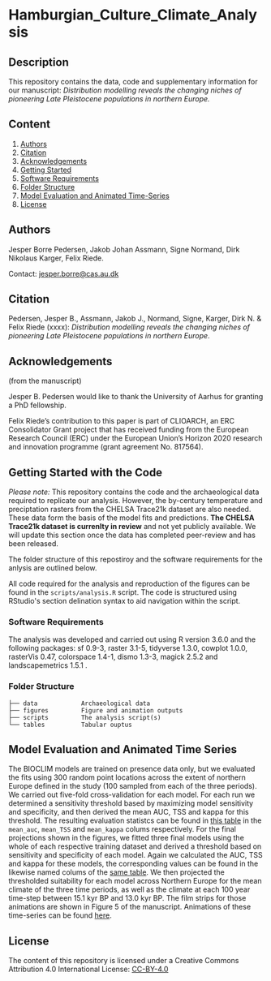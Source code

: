 # Hamburgian_Culture_Climate_Analysis

## Description

This repository contains the data, code and supplementary information for our manuscript: _Distribution modelling reveals the changing niches of pioneering Late Pleistocene populations in northern Europe._

## Content
1. [Authors](#Authors)
2. [Citation](#Citation)
3. [Acknowledgements](#Acknowledgements)
4. [Getting Started](#Getting-Started-with-the-Code)
5. [Software Requirements](#Software-Requirements)
6. [Folder Structure](#folder-structure)
7. [Model Evaluation and Animated Time-Series](#model-evaluation-and-animated-time-series)
8. [License](#License)

## Authors
Jesper Borre Pedersen, Jakob Johan Assmann, Signe Normand, Dirk Nikolaus Karger, Felix Riede.

Contact: jesper.borre@cas.au.dk

## Citation

Pedersen, Jesper B., Assmann, Jakob J., Normand, Signe, Karger, Dirk N. & Felix Riede (xxxx): _Distribution modelling reveals the changing niches of pioneering Late Pleistocene populations in northern Europe_.

## Acknowledgements
(from the manuscript)

Jesper B. Pedersen would like to thank the University of Aarhus for granting a PhD fellowship.

Felix Riede’s contribution to this paper is part of CLIOARCH, an ERC Consolidator Grant project that has received funding from the European Research Council (ERC) under the European Union’s Horizon 2020 research and innovation programme (grant agreement No. 817564).

## Getting Started with the Code
_Please note:_ This repository contains the code and the archaeological data required to replicate our analysis. However, the by-century temperature and preciptation rasters from the CHELSA Trace21k dataset are also needed. These data form the basis of the model fits and predictions. __The CHELSA Trace21k dataset is currenlty in review__ and not yet publicly available. We will update this section once the data has completed peer-review and has been released.  

The folder structure of this repostiroy and the software requirements for the anlysis are outlined below. 

All code required for the analysis and reproduction of the figures can be found in the `scripts/analysis.R` script. The code is structured using RStudio's section delination syntax to aid navigation within the script. 

### Software Requirements
The analysis was developed and carried out using R version 3.6.0 and the following packages: sf 0.9-3, raster 3.1-5, tidyverse 1.3.0, cowplot 1.0.0, rasterVis 0.47, colorspace 1.4-1, dismo 1.3-3, magick 2.5.2 and landscapemetrics 1.5.1 .

### Folder Structure

```
├── data            Archaeological data       
├── figures         Figure and animation outputs
├── scripts         The analysis script(s)
└── tables          Tabular ouptus
```

## Model Evaluation and Animated Time Series
The BIOCLIM models are trained on presence data only, but we evaluated the fits using 300 random point locations across the extent of northern Europe defined in the study (100 sampled from each of the three periods). We carried out five-fold cross-validation for each model. For each run we determined a sensitivity threshold based by maximizing model sensitivity and specificity, and then derived the mean AUC, TSS and kappa for this threshold. The resulting evaluation statistcs can be found in [this table](https://github.com/JesperBorrePedersen/Hamburgian_Culture_Climate_Analysis/blob/master/tables/model_evaluation.csv) in the `mean_auc`, `mean_TSS` and `mean_kappa` colums respectively. For the final projections shown in the figures, we fitted three final models using the whole of each respective training dataset and derived a threshold based on sensitivity and specificity of each model. Again we calculated the AUC, TSS and kappa for these models, the corresponding values can be found in the likewise named colums of the [same table](https://github.com/JesperBorrePedersen/Hamburgian_Culture_Climate_Analysis/blob/master/tables/model_evaluation.csv). We then projected the thresholded suitability for each model across Northern Europe for the mean climate of the three time periods, as well as the climate at each 100 year time-step between 15.1 kyr BP and 13.0 kyr BP. The film strips for those animations are shown in Figure 5 of the manuscript. Animations of these time-series can be found [here](/figures/animations.md).

## License
The content of this repository is licensed under a Creative Commons Attribution 4.0 International License: [CC-BY-4.0](http://creativecommons.org/licenses/by/4.0/)
